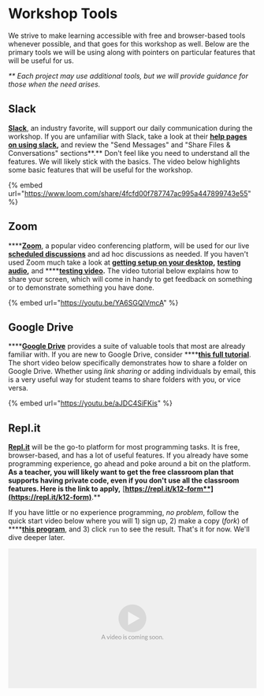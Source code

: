 # Workshop Tools

We strive to make learning accessible with free and browser-based tools whenever possible, and that goes for this workshop as well. Below are the primary tools we will be using along with pointers on particular features that will be useful for us.

_\*\* Each project may use additional tools, but we will provide guidance for those when the need arises._

## Slack

[**Slack**](https://slack.com), an industry favorite, will support our daily communication during the workshop. If you are unfamiliar with Slack, take a look at their [**help pages on using slack**](https://slack.com/help/categories/200111606)**,** and review the "Send Messages" and "Share Files & Conversations" sections**.** Don't feel like you need to understand all the features. We will likely stick with the basics. The video below highlights some basic features that will be useful for the workshop. 

{% embed url="https://www.loom.com/share/4fcfd00f787747ac995a447899743e55" %}

## Zoom

\*\*\*\*[**Zoom**](https://zoom.com), a popular video conferencing platform, will be used for our live [**scheduled discussions**](../schedule.md) and ad hoc discussions as needed. If you haven't used Zoom much take a look at [**getting setup on your desktop**](https://support.zoom.us/hc/en-us/sections/200305583-Desktop)**,** [**testing audio**](https://support.zoom.us/hc/en-us/articles/201362283-Testing-computer-or-device-audio)**,** and ****[**testing video**](https://support.zoom.us/hc/en-us/articles/201362313-How-Do-I-Test-My-Video-)**.** The video tutorial below explains how to share your screen, which will come in handy to get feedback on something  or to demonstrate something you have done.

{% embed url="https://youtu.be/YA6SGQlVmcA" %}

## Google Drive

\*\*\*\*[**Google Drive**](https://drive.google.com) provides a suite of valuable tools that most are already familiar with. If you are new to Google Drive, consider ****[**this full tutorial**](https://www.youtube.com/watch?v=qg7d_FqiePo). The short video below specifically demonstrates how to share a folder on Google Drive. Whether using _link sharing_ or adding individuals by email, this is a very useful way for student teams to share folders with you, or vice versa.

{% embed url="https://youtu.be/aJDC4SiFKis" %}

## Repl.it

[**Repl.it**](https://repl.it) will be the go-to platform for most programming tasks.  It is free, browser-based, and has a lot of useful features. If you already have some programming experience, go ahead and poke around a bit on the platform. **As a teacher, you will likely want to get the free classroom plan that supports having private code, even if you don't use all the classroom features. Here is the link to apply,** [**https://repl.it/k12-form**](https://repl.it/k12-form)**.**

If you have little or no experience programming, _no problem_,  follow the quick start video below  where you will 1\) sign up, 2\) make a copy \(_fork_\) of ****[**this program**](https://repl.it/@jimlyst/Hello-World), and 3\) click `run` to see the result. That's it for now. We'll dive deeper later. 

![](../.gitbook/assets/vidcoming.png)



